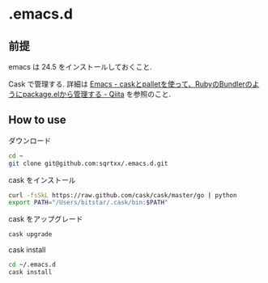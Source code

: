 # .emacs.d

## 前提

emacs は 24.5 をインストールしておくこと.


Cask で管理する.
詳細は [Emacs - caskとpalletを使って、RubyのBundlerのようにpackage.elから管理する - Qiita](http://qiita.com/kametaro/items/2a0197c74cfd38fddb6b) を参照のこと.

## How to use

ダウンロード

```bash
cd ~
git clone git@github.com:sqrtxx/.emacs.d.git
```

cask をインストール

```bash
curl -fsSkL https://raw.github.com/cask/cask/master/go | python
export PATH="/Users/bitstar/.cask/bin:$PATH"
```

cask をアップグレード

```bash
cask upgrade
```

cask install

```bash
cd ~/.emacs.d
cask install
```
